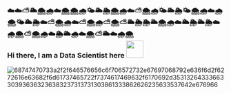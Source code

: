 ### ☁️☁️⛅🌥️🌨️🌧️☁️🌨️🌨️🌧️🌤️🌥️🌦️🌨️🌧️☁️⛅🌨️🌧️🌤️🌥️🌦️🌤️🌨️🌧️☁️🌧️🌨️🌤️🌥️🌦️☁️⛅🌨️🌧️☁️⛅🌨️🌧️⛅🌨️⛅🌥️🌦️🌦️🌥️🌨️🌧️☁️🌥️🌦️🌥️🌦️☁️🌧️🌨️⛅🌨️🌧️☁️🌦️🌥️🌧️☁️🌨️⛅🌥️☁️🌧️🌨️ </br> Hi there, I am a Data Scientist here <img src="https://raw.githubusercontent.com/MartinHeinz/MartinHeinz/master/wave.gif" width="40px">

<!-- <img src="https://raw.githubusercontent.com/MartinHeinz/MartinHeinz/master/wave.gif" width="40px"> -->

![68747470733a2f2f646576656c6f706572732e67697068792e636f6d2f6272616e63682f6d61737465722f7374617469632f6170692d35313264333663303936363236383237313731303861333862626235633537642e676966](https://github.com/Micah-Shallom/Micah-Shallom/assets/64049432/80bfae28-685f-414e-b5f0-3b4ef8084bb1)



<!-- ![vins-aws-ecr](https://user-images.githubusercontent.com/64049432/203648913-38af64b1-2761-4a04-919d-aeb567935a47.gif =250x250) -->
